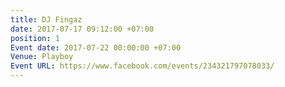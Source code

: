 ```yaml
---
title: DJ Fingaz
date: 2017-07-17 09:12:00 +07:00
position: 1
Event date: 2017-07-22 00:00:00 +07:00
Venue: Playboy
Event URL: https://www.facebook.com/events/234321797078033/
---
```


